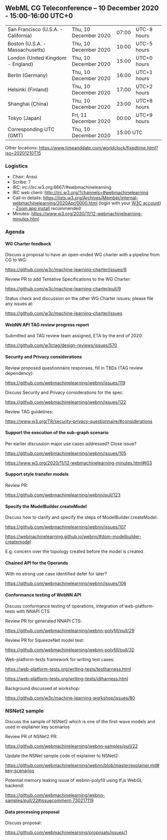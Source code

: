 ## WebML CG Teleconference – 10 December 2020 - 15:00-16:00 UTC+0

<table>
<tr><td> San Francisco (U.S.A. - California) <td> Thu, 10 December 2020 <td> 07:00 <td> UTC-8 hours
<tr><td> Boston (U.S.A. - Massachusetts) <td> Thu, 10 December 2020 <td> 10:00 <td> UTC-5 hours
<tr><td> London (United Kingdom - England) <td> Thu, 10 December 2020 <td> 15:00 <td> UTC+0 hours
<tr><td> Berlin (Germany) <td> Thu, 10 December 2020 <td> 16:00 <td> UTC+1 hours
<tr><td> Helsinki (Finland) <td> Thu, 10 December 2020 <td> 17:00 <td> UTC+2 hours
<tr><td> Shanghai (China) <td> Thu, 10 December 2020 <td> 23:00 <td> UTC+8 hours
<tr><td> Tokyo (Japan) <td> Fri, 11 December 2020 <td> 00:00 <td> UTC+9 hours
<tr><td> Corresponding UTC (GMT) <td> Thu, 10 December 2020 <td colspan=2> 15:00 UTC
</table>

Other locations: https://www.timeanddate.com/worldclock/fixedtime.html?iso=20201210T15

### Logistics

* Chair: Anssi
* Scribe: ?
* IRC: irc://irc.w3.org:6667/#webmachinelearning
* IRC web client: http://irc.w3.org/?channels=#webmachinelearning
* Call-in details: https://lists.w3.org/Archives/Member/internal-webmachinelearning/2020Apr/0000.html (login with your [W3C account](https://www.w3.org/Help/Account/)) - [Zoom app install](https://zoom.us/download) recommended
* Minutes: https://www.w3.org/2020/11/12-webmachinelearning-minutes.html

### Agenda

#### WG Charter feedback

Discuss a proposal to have an open-ended WG charter with a pipeline from CG to WG:

https://github.com/w3c/machine-learning-charter/issues/8

Review PR to add Tentative Specifications to the WG Charter:

https://github.com/w3c/machine-learning-charter/pull/9

Status check and discussion on the other WG Charter issues; please file any issues at:

https://github.com/w3c/machine-learning-charter/issues


#### WebNN API TAG review progress report

Submitted and TAG review team assigned, ETA by the end of 2020:

https://github.com/w3ctag/design-reviews/issues/570

#### Security and Privacy considerations

Review proposed questionnaire responses, fill in TBDs (TAG review dependency):

https://github.com/webmachinelearning/webnn/issues/119

Discuss Security and Privacy considerations for the spec:

https://github.com/webmachinelearning/webnn/issues/122

Review TAG guidelines:

https://www.w3.org/TR/security-privacy-questionnaire/#considerations

#### Support the execution of the sub-graph scenario

Per earlier discussion major use cases addressed? Close issue?

https://github.com/webmachinelearning/webnn/issues/105

https://www.w3.org/2020/11/12-webmachinelearning-minutes.html#t03

#### Support style transfer models

Review PR:

https://github.com/webmachinelearning/webnn/pull/123

#### Specify the ModelBuilder.createModel

Discuss how to clarify and specify the steps of ModelBuilder.createModel:

https://github.com/webmachinelearning/webnn/issues/107

https://webmachinelearning.github.io/webnn/#dom-modelbuilder-createmodel

E.g. concern over the topology created before the model is created.

#### Chained API for the Operands

With no strong use case identified defer for later?

https://github.com/webmachinelearning/webnn/issues/106

#### Conformance testing of WebNN API

Discuss conformance testing of operations, integration of web-platform-tests with NNAPI CTS

Review PR for generated NNAPI CTS:

https://github.com/webmachinelearning/webnn-polyfill/pull/29

Review PR for SqueezeNet model test:

https://github.com/webmachinelearning/webnn-polyfill/pull/32

Web-platform-tests framework for writing test cases:

https://web-platform-tests.org/writing-tests/testharness.html

https://web-platform-tests.org/writing-tests/idlharness.html

Background discussed at workshop:

https://github.com/w3c/machine-learning-workshop/issues/80

### NSNet2 sample

Discuss the sample of NSNet2 which is one of the first-wave models and used in explainer key scenarios

Review PR of NSNet2 PR:

https://github.com/webmachinelearning/webnn-samples/pull/22

Update the NSNet sample code of explainer to NSNet2:

https://github.com/webmachinelearning/webnn/blob/master/explainer.md#key-scenarios

Potential memory leaking issue of webnn-polyfill using tf.js WebGL backend:

https://github.com/webmachinelearning/webnn-samples/pull/22#issuecomment-730217119

#### Data processing proposal

Discuss proposal:

https://github.com/webmachinelearning/proposals/issues/1


